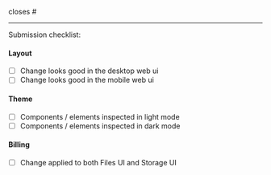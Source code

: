 closes #

---
Submission checklist: 

<!-- Remove anything below that is not applicable -->   

#### Layout
- [ ] Change looks good in the desktop web ui
- [ ] Change looks good in the mobile web ui

#### Theme
- [ ] Components / elements inspected in light mode
- [ ] Components / elements inspected in dark mode

#### Billing
- [ ] Change applied to both Files UI and Storage UI
